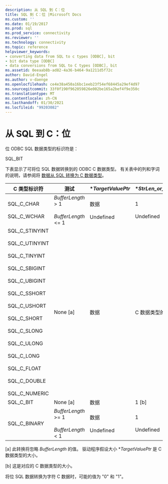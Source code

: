 ```yaml
---
description: 从 SQL 到 C：位
title: SQL 到 C：位 |Microsoft Docs
ms.custom: ''
ms.date: 01/19/2017
ms.prod: sql
ms.prod_service: connectivity
ms.reviewer: ''
ms.technology: connectivity
ms.topic: reference
helpviewer_keywords:
- converting data from SQL to c types [ODBC], bit
- bit data type [ODBC]
- data conversions from SQL to C types [ODBC], bit
ms.assetid: 0eeaab8b-ad82-4a36-b464-9a1211d5f72c
author: David-Engel
ms.author: v-daenge
ms.openlocfilehash: ce4e38a450a16bc1eeb23f54ef68445a29ef4d97
ms.sourcegitcommit: 33f0f190f962059826e002be165a2bef4f9e350c
ms.translationtype: MT
ms.contentlocale: zh-CN
ms.lasthandoff: 01/30/2021
ms.locfileid: "99203082"
---
```

# <a name="sql-to-c-bit"></a>从 SQL 到 C：位
位 ODBC SQL 数据类型的标识符是：  
  
 SQL_BIT  
  
 下表显示了可将位 SQL 数据转换到的 ODBC C 数据类型。 有关表中的列和字词的说明，请参阅将 [数据从 SQL 转换为 C 数据类型](../../../odbc/reference/appendixes/converting-data-from-sql-to-c-data-types.md)。  
  
|C 类型标识符|测试|**TargetValuePtr*|**StrLen_or_IndPtr*|SQLSTATE|  
|-----------------------|----------|------------------------|----------------------------|--------------|  
|SQL_C_CHAR<br /><br /> SQL_C_WCHAR|*BufferLength* > 1<br /><br /> *BufferLength* <= 1|数据<br /><br /> Undefined|1<br /><br /> Undefined|不适用<br /><br /> 22003|  
|SQL_C_STINYINT<br /><br /> SQL_C_UTINYINT<br /><br /> SQL_C_TINYINT<br /><br /> SQL_C_SBIGINT<br /><br /> SQL_C_UBIGINT<br /><br /> SQL_C_SSHORT<br /><br /> SQL_C_USHORT<br /><br /> SQL_C_SHORT<br /><br /> SQL_C_SLONG<br /><br /> SQL_C_ULONG<br /><br /> SQL_C_LONG<br /><br /> SQL_C_FLOAT<br /><br /> SQL_C_DOUBLE<br /><br /> SQL_C_NUMERIC|None [a]|数据|C 数据类型的大小|不适用|  
|SQL_C_BIT|None [a]|数据|1 [b]|不适用|  
|SQL_C_BINARY|*BufferLength* >= 1<br /><br /> *BufferLength* < 1|数据<br /><br /> Undefined|1<br /><br /> Undefined|不适用<br /><br /> 22003|  
  
 [a] 此转换将忽略 *BufferLength* 的值。 驱动程序假设大小 **TargetValuePtr* 是 C 数据类型的大小。  
  
 [b] 这是对应的 C 数据类型的大小。  
  
 将位 SQL 数据转换为字符 C 数据时，可能的值为 "0" 和 "1"。
